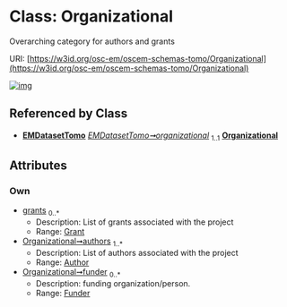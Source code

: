 
# Class: Organizational

Overarching category for authors and grants

URI: [https://w3id.org/osc-em/oscem-schemas-tomo/Organizational](https://w3id.org/osc-em/oscem-schemas-tomo/Organizational)


[![img](https://yuml.me/diagram/nofunky;dir:TB/class/[Funder]<funder%200..*-++[Organizational],[Author]<authors%201..*-++[Organizational],[Grant]<grants%200..*-++[Organizational],[EMDatasetTomo]++-%20organizational%201..1>[Organizational],[Grant],[Funder],[EMDatasetTomo],[Author])](https://yuml.me/diagram/nofunky;dir:TB/class/[Funder]<funder%200..*-++[Organizational],[Author]<authors%201..*-++[Organizational],[Grant]<grants%200..*-++[Organizational],[EMDatasetTomo]++-%20organizational%201..1>[Organizational],[Grant],[Funder],[EMDatasetTomo],[Author])

## Referenced by Class

 *  **[EMDatasetTomo](EMDatasetTomo.md)** *[EMDatasetTomo➞organizational](EMDatasetTomo_organizational.md)*  <sub>1..1</sub>  **[Organizational](Organizational.md)**

## Attributes


### Own

 * [grants](grants.md)  <sub>0..\*</sub>
     * Description: List of grants associated with the project
     * Range: [Grant](Grant.md)
 * [Organizational➞authors](Organizational_authors.md)  <sub>1..\*</sub>
     * Description: List of authors associated with the project
     * Range: [Author](Author.md)
 * [Organizational➞funder](Organizational_funder.md)  <sub>0..\*</sub>
     * Description: funding organization/person.
     * Range: [Funder](Funder.md)
